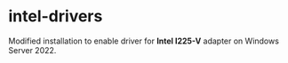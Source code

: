 # intel-drivers

Modified installation to enable driver for **Intel I225-V** adapter
on Windows Server 2022.
